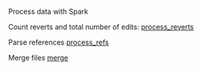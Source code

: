 Process data with Spark

Count reverts and total number of edits:
[process_reverts](process_edit_history)

Parse references
[process_refs](process_articles)

Merge files
[merge](./merge)
